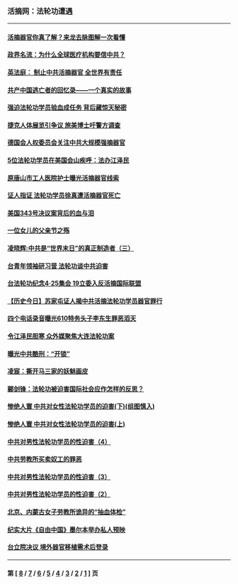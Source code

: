 ### 活摘网：法轮功遭遇
---
#### [活摘器官你真了解？来龙去脉图解一次看懂](../../pages/nf5881/n13013820.md?08030430) 
#### [政界名流：为什么全球医疗机构要信中共？](../../pages/nf5881/n11945479.md?08030430) 
#### [英法庭： 制止中共活摘器官 全世界有责任](../../pages/nf5881/n11330691.md?08030430) 
#### [共产中国逃亡者的回忆录——一个真实的故事](../../pages/nf5881/n10918649.md?08030430) 
#### [强迫法轮功学员验血成任务 背后藏惊天秘密](../../pages/nf5881/n4252384.md?08030430) 
#### [捷克人体展览引争议 旅美博士吁警方调查](../../pages/nf5881/n9429187.md?08030430) 
#### [德国会人权委员会关注中共大规模强摘器官](../../pages/nf5881/n8418950.md?08030430) 
#### [5位法轮功学员在美国会山疾呼：法办江泽民](../../pages/nf5881/n8101519.md?08030430) 
#### [原唐山市工人医院护士曝光活摘器官线索](../../pages/nf5881/n8076384.md?08030430) 
#### [证人指证 法轮功学员徐真遭活摘器官死亡](../../pages/nf5881/n8042467.md?08030430) 
#### [美国343号决议案背后的血与泪](../../pages/nf5881/n8020684.md?08030430) 
#### [一位女儿的父亲节之殇](../../pages/nf5881/n8014122.md?08030430) 
#### [凌晓辉:中共是“世界末日”的真正制造者（三）](../../pages/nf5881/n4210333.md?08030430) 
#### [台青年领袖研习营 法轮功谈中共迫害](../../pages/nf5881/n4141857.md?08030430) 
#### [台法轮功纪念4‧25集会 19立委入反活摘国际联盟](../../pages/nf5881/n4141821.md?08030430) 
#### [【历史今日】苏家屯证人揭中共活摘法轮功学员器官罪行](../../pages/nf5881/n4135912.md?08030430) 
#### [四个电话录音曝光610特务头子李东生罪恶滔天](../../pages/nf5881/n4040060.md?08030430) 
#### [令江泽民胆寒 众外媒聚焦大连法轮功案](../../pages/nf5881/n3932671.md?08030430) 
#### [曝光中共酷刑：“开锁”](../../pages/nf5881/n3889373.md?08030430) 
#### [凌宸：撕开马三家的妖魅画皮](../../pages/nf5881/n3849369.md?08030430) 
#### [郦剑锋：法轮功被迫害国际社会应作怎样的反思？](../../pages/nf5881/n3824560.md?08030430) 
#### [惨绝人寰 中共对女性法轮功学员的迫害(下)(组图慎入)](../../pages/nf5881/n3816285.md?08030430) 
#### [惨绝人寰 中共对女性法轮功学员的迫害(上)](../../pages/nf5881/n3815374.md?08030430) 
#### [中共对男性法轮功学员的性迫害（4）](../../pages/nf5881/n3769144.md?08030430) 
#### [中共劳教所买卖奴工的罪恶](../../pages/nf5881/n3769378.md?08030430) 
#### [中共对男性法轮功学员的性迫害（3）](../../pages/nf5881/n3768231.md?08030430) 
#### [中共对男性法轮功学员的性迫害（2）](../../pages/nf5881/n3767211.md?08030430) 
#### [北京、内蒙古女子劳教所诡异的“抽血体检”](../../pages/nf5881/n3753158.md?08030430) 
#### [纪实大片《自由中国》墨尔本举办私人预映](../../pages/nf5881/n3743337.md?08030430) 
#### [台立院决议 境外器官移植需术后登录](../../pages/nf5881/n3741520.md?08030430) 

---
#### 第 [ [8](./8.md?08030430) / [7](./7.md?08030430) / [6](./6.md?08030430) / [5](./5.md?08030430) / [4](./4.md?08030430) / [3](./3.md?08030430) / [2](./2.md?08030430) / [1](./1.md?08030430) ] 页
